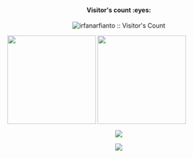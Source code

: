 <div class="justify-content-center">
  <h4 align="center">Visitor's count :eyes:</h4>
  <p align="center"><img src="https://profile-counter.glitch.me/{irfanarfianto}/count.svg" alt="irfanarfianto :: Visitor's Count" /></p>
  <img height=200 align="center" src="https://github-readme-stats.vercel.app/api?username=irfanarfianto" />
  <img height=200 align="center" src="https://github-readme-stats.vercel.app/api/top-langs?username=irfanarfianto&layout=compact&langs_count=8&card_width=320" />
  <p align="center"><img src="https://github-readme-stats.vercel.app/api?username=irfanarfianto&show_icons=true&theme=outrun") /></p>
  <p align="center"><img src="https://github-readme-stats.vercel.app/api/wakatime?username=irfanarfianto)](https://github.com/irfanarfianto/github-readme-stats") /></p>
</div>
